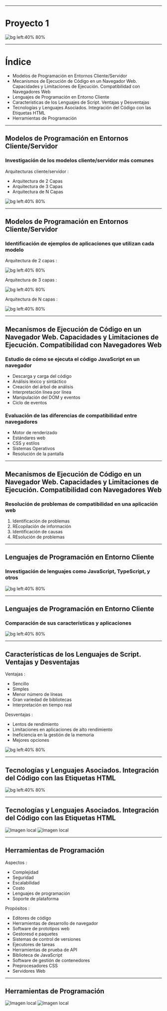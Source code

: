 
---
# **Proyecto 1**

![bg left:40% 80%](portada.webp)

---
# Índice

- Modelos de Programación en Entornos Cliente/Servidor
- Mecanismos de Ejecución de Código en un Navegador Web. Capacidades y Limitaciones de Ejecución. Compatibilidad con Navegadores Web
- Lenguajes de Programación en Entorno Cliente
- Características de los Lenguajes de Script. Ventajas y Desventajas
- Tecnologías y Lenguajes Asociados. Integración del Código con las Etiquetas HTML
- Herramientas de Programación

---
## Modelos de Programación en Entornos Cliente/Servidor

### Investigación de los modelos cliente/servidor más comunes

Arquitecturas cliente/servidor :

- Arquitectura de 2 Capas
- Arquitectura de 3 Capas
- Arquitectura de N Capas
  
![bg left:40% 80%](Cliente-Servidor.png)

---

## Modelos de Programación en Entornos Cliente/Servidor

### Identificación de ejemplos de aplicaciones que utilizan cada modelo

Arquitectura de 2 capas : 

![bg left:40% 80%](Whatsapp.webp)

Arquitectura de 3 capas :

![bg left:40% 80%](amazon.png)

Arquitectura de N capas :

![bg left:40% 80%](oracle.png)

---
## Mecanismos de Ejecución de Código en un Navegador Web. Capacidades y Limitaciones de Ejecución. Compatibilidad con Navegadores Web

### Estudio de cómo se ejecuta el código JavaScript en un navegador
- Descarga y carga del código
- Análisis léxico y sintáctico
- Creación del árbol de análisis
- Interpretación línea por línea
- Manipulación del DOM y eventos
- Ciclo de eventos
### Evaluación de las diferencias de compatibilidad entre navegadores
- Motor de renderizado
- Estándares web
- CSS y estilos
- Sistemas Operativos
- Resolución de la pantalla 

---
## Mecanismos de Ejecución de Código en un Navegador Web. Capacidades y Limitaciones de Ejecución. Compatibilidad con Navegadores Web

### Resolución de problemas de compatibilidad en una aplicación web

1. Identificación de problemas
2. REcopilación de información
3. Identificación de causas
4. REsolución de problemas

---

## Lenguajes de Programación en Entorno Cliente

### Investigación de lenguajes como JavaScript, TypeScript, y otros
![bg left:40% 80%](lenguajes.jpg)

---

## Lenguajes de Programación en Entorno Cliente

### Comparación de sus características y aplicaciones
![bg left:40% 80%](lenguajes2.jpg)

---

## Características de los Lenguajes de Script. Ventajas y Desventajas

Ventajas : 

- Sencillo
- Simples
- Menor número de líneas
- Gran variedad de bibliotecas
- Interpretación en tiempo real

Desventajas : 

- Lentos de rendimiento
- Limitaciones en aplicaciones de alto rendimiento
- Ineficiencia en la gestión de la memoria
- Mejores opciones

![bg left:40% 80%](vyd.jpg)

---

## Tecnologías y Lenguajes Asociados. Integración del Código con las Etiquetas HTML

![bg left:40% 80%](htmlcss.png)

---

## Tecnologías y Lenguajes Asociados. Integración del Código con las Etiquetas HTML

![Imagen local](JavaScript_Incrustado1.png)
![Imagen local](JavaScript_Incrustado2.png)

---

## Herramientas de Programación

Aspectos :

- Complejidad
- Seguridad
- Escalabilidad
- Costo
- Lenguajes de programación
- Soporte de plataforma

Propósitos : 

- Editores de código
- Herramientas de desarrollo de navegador
- Software de prototipos web
- Gestoresd e paquetes
- Sistemas de control de versiones
- Ejecutores de tareas
- Herramientas de prueba de API
- Biblioteca de JavaScript
- Software de gestión de contenedores
- Preprocesadores CSS
- Servidores Web

---

## Herramientas de Programación

![Imagen local](github.jpg)
![Imagen local](vsc.jpg)
